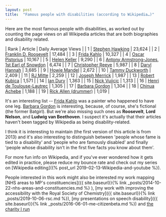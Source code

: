 ```yaml
---
layout: post
title:  "Famous people with disabilities (according to Wikipedia…)"
--- 
```


Here are the most famous people with disabilities, as worked out by counting the page views on all Wikipedia articles that are both biographies and disability related.


| Rank | Article | Daily Average Views |
| 1 | [Stephen Hawking](https://en.wikipedia.org/wiki/Stephen_Hawking) | 23,624 |
| 2 | [Franklin D. Roosevelt](https://en.wikipedia.org/wiki/Franklin_D._Roosevelt) | 17,484 |
| 3 | [Frida Kahlo](https://en.wikipedia.org/wiki/Frida_Kahlo) | 10,327 |
| 4 | [Oscar Pistorius](https://en.wikipedia.org/wiki/Oscar_Pistorius) | 10,167 |
| 5 | [Helen Keller](https://en.wikipedia.org/wiki/Helen_Keller) | 9,290 |
| 6 | [Antony Armstrong-Jones, 1st Earl of Snowdon](https://en.wikipedia.org/wiki/Antony_Armstrong-Jones,_1st_Earl_of_Snowdon) | 6,474 |
| 7 | [Christopher Reeve](https://en.wikipedia.org/wiki/Christopher_Reeve) | 5,987 |
| 8 | [Daryl Hannah](https://en.wikipedia.org/wiki/Daryl_Hannah) | 3,685 |
| 9 | [Howie Mandel](https://en.wikipedia.org/wiki/Howie_Mandel) | 2,672 |
| 10 | [Tammy Duckworth](https://en.wikipedia.org/wiki/Tammy_Duckworth) | 2,409 |
| 11 | [RJ Mitte](https://en.wikipedia.org/wiki/RJ_Mitte) | 2,259 |
| 12 | [Joseph Merrick](https://en.wikipedia.org/wiki/Joseph_Merrick) | 1,987 |
| 13 | [Robert Kubica](https://en.wikipedia.org/wiki/Robert_Kubica) | 1,571 |
| 14 | [Ian Dury](https://en.wikipedia.org/wiki/Ian_Dury) | 1,363 |
| 15 | [Nick Vujicic](https://en.wikipedia.org/wiki/Nick_Vujicic) | 1,313 |
| 16 | [Henri de Toulouse-Lautrec](https://en.wikipedia.org/wiki/Henri_de_Toulouse-Lautrec) | 1,305 |
| 17 | [Barbara Gordon](https://en.wikipedia.org/wiki/Barbara_Gordon) | 1,304 |
| 18 | [Chinua Achebe](https://en.wikipedia.org/wiki/Chinua_Achebe) | 1,188 |
| 19 | [Rick Allen (drummer)](https://en.wikipedia.org/wiki/Rick_Allen_(drummer)) | 1,019 |


It's an interesting list -- [Frida Kahlo](http://en.wikipedia.org/wiki/Frida_Kahlo) was a painter who happened to have one leg. [Barbara Gordon](http://en.wikipedia.org/wiki/Barbara_Gordon) is interesting, because, of course, she's fictional (the former Batgirl).  But we're also missing such ones as **Roosevelt**, **Lord Nelson**, and **Ludwig van Beethoven**. I suspect it's actually that their articles haven't been tagged by Wikipedia as being disability-related. 

I think it is interesting to maintain (the first version of this article is from 2013) and it's also interesting to distinguish between 'people whose fame is tied to a disability' and 'people who are famously disabled' and finally 'people whose disability isn't in the first five facts you know about them'.

For more fun info on Wikipedia, and if you've ever wondered how it gets edited in practice, please reduce my bounce rate and check out my series on [Wikipedia editing]({% post_url 2019-02-13-Wikipedia-and-youtube %}).

People interested in this work might also be interested my work mapping [NHS areas to MP's constituencies]({{ site.baseurl}}{% link _posts/2014-10-22-nhs-areas-and-constituencies.md %} ), [my work with improving the accessibility with the Royal Society of Chemistry]({{ site.baseurl}}{% link _posts/2019-10-06-rsc.md %}), [my presentations on speech disability]({{ site.baseurl}}{% link _posts/2016-06-01-me-citizenbeta.md %}) and [the charity I run](https://equalitytime.co.uk/)






